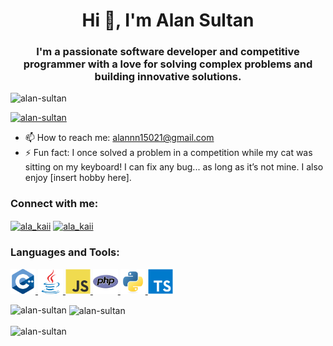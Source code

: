 <h1 align="center">Hi 👋, I'm Alan Sultan</h1>
<h3 align="center">I'm a passionate software developer and competitive programmer with a love for solving complex problems and building innovative solutions.</h3>

<p align="left"> <img src="https://komarev.com/ghpvc/?username=alan-sultan&label=Profile%20views&color=0e75b6&style=flat" alt="alan-sultan" /> </p>

<p align="left"> <a href="https://github.com/ryo-ma/github-profile-trophy"><img src="https://github-profile-trophy.vercel.app/?username=alan-sultan" alt="alan-sultan" /></a> </p>

- 📫 How to reach me: [alannn15021@gmail.com](mailto:alannn15021@gmail.com)
- ⚡️ Fun fact: I once solved a problem in a competition while my cat was sitting on my keyboard! I can fix any bug... as long as it’s not mine. I also enjoy [insert hobby here].

<h3 align="left">Connect with me:</h3>
<p align="left">
<a href="https://codeforces.com/profile/ala_kaii" target="blank"><img align="center" src="https://raw.githubusercontent.com/rahuldkjain/github-profile-readme-generator/master/src/images/icons/Social/codeforces.svg" alt="ala_kaii" height="30" width="40" /></a>
<a href="https://www.leetcode.com/ala_kaii" target="blank"><img align="center" src="https://raw.githubusercontent.com/rahuldkjain/github-profile-readme-generator/master/src/images/icons/Social/leet-code.svg" alt="ala_kaii" height="30" width="40" /></a>
<!-- Add more social links if applicable -->
</p>

<h3 align="left">Languages and Tools:</h3>
<p align="left"> 
  <a href="https://www.w3schools.com/cpp/" target="_blank" rel="noreferrer"> <img src="https://raw.githubusercontent.com/devicons/devicon/master/icons/cplusplus/cplusplus-original.svg" alt="cplusplus" width="40" height="40"/> </a> 
  <a href="https://www.java.com" target="_blank" rel="noreferrer"> <img src="https://raw.githubusercontent.com/devicons/devicon/master/icons/java/java-original.svg" alt="java" width="40" height="40"/> </a> 
  <a href="https://developer.mozilla.org/en-US/docs/Web/JavaScript" target="_blank" rel="noreferrer"> <img src="https://raw.githubusercontent.com/devicons/devicon/master/icons/javascript/javascript-original.svg" alt="javascript" width="40" height="40"/> </a>
  <a href="https://www.php.net" target="_blank" rel="noreferrer"> <img src="https://raw.githubusercontent.com/devicons/devicon/master/icons/php/php-original.svg" alt="php" width="40" height="40"/> </a> 
  <a href="https://www.python.org" target="_blank" rel="noreferrer"> <img src="https://raw.githubusercontent.com/devicons/devicon/master/icons/python/python-original.svg" alt="python" width="40" height="40"/> </a> 
  <a href="https://www.typescriptlang.org/" target="_blank" rel="noreferrer"> <img src="https://raw.githubusercontent.com/devicons/devicon/master/icons/typescript/typescript-original.svg" alt="typescript" width="40" height="40"/> </a> 
</p>

<p><img align="left" src="https://github-readme-stats.vercel.app/api/top-langs?username=alan-sultan&show_icons=true&locale=en&layout=compact" alt="alan-sultan" /></p>

<p>&nbsp;<img align="center" src="https://github-readme-stats.vercel.app/api?username=alan-sultan&show_icons=true&locale=en" alt="alan-sultan" /></p>

<p><img align="center" src="https://github-readme-streak-stats.herokuapp.com/?user=alan-sultan&" alt="alan-sultan" /></p>
